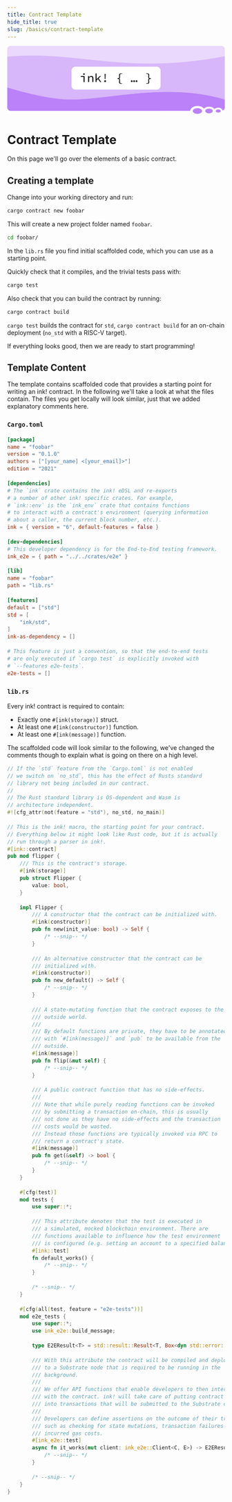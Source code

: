 ```yaml
---
title: Contract Template
hide_title: true
slug: /basics/contract-template
---
```


![Macro Title Picture](/img/title/macro.svg)

# Contract Template

On this page we'll go over the elements of a basic contract.

## Creating a template

Change into your working directory and run:

```bash
cargo contract new foobar
```

This will create a new project folder named `foobar`.

```bash
cd foobar/
```

In the `lib.rs` file you find initial scaffolded code, which you can use as a starting point.

Quickly check that it compiles, and the trivial tests pass with:

```bash
cargo test
```

Also check that you can build the contract by running:

```bash
cargo contract build
```

`cargo test` builds the contract for `std`, `cargo contract build` for an 
on-chain deployment (`no_std` with a RISC-V target).

If everything looks good, then we are ready to start programming!

## Template Content

The template contains scaffolded code that provides a starting point
for writing an ink! contract. In the following we'll take a look
at what the files contain.
The files you get locally will look similar, just that we added
explanatory comments here.

### `Cargo.toml`

```toml
[package]
name = "foobar"
version = "0.1.0"
authors = ["[your_name] <[your_email]>"]
edition = "2021"

[dependencies]
# The `ink` crate contains the ink! eDSL and re-exports
# a number of other ink! specific crates. For example,
# `ink::env` is the `ink_env` crate that contains functions
# to interact with a contract's environment (querying information
# about a caller, the current block number, etc.).
ink = { version = "6", default-features = false }

[dev-dependencies]
# This developer dependency is for the End-to-End testing framework.
ink_e2e = { path = "../../crates/e2e" }

[lib]
name = "foobar"
path = "lib.rs"

[features]
default = ["std"]
std = [
    "ink/std",
]
ink-as-dependency = []

# This feature is just a convention, so that the end-to-end tests
# are only executed if `cargo test` is explicitly invoked with
# `--features e2e-tests`.
e2e-tests = []
```

### `lib.rs`

Every ink! contract is required to contain:

* Exactly one `#[ink(storage)]` struct.
* At least one `#[ink(constructor)]` function.
* At least one `#[ink(message)]` function.

The scaffolded code will look similar to the following, we've
changed the comments though to explain what is going on there
on a high level.

```rust
// If the `std` feature from the `Cargo.toml` is not enabled
// we switch on `no_std`, this has the effect of Rusts standard
// library not being included in our contract.
//
// The Rust standard library is OS-dependent and Wasm is
// architecture independent.
#![cfg_attr(not(feature = "std"), no_std, no_main)]

// This is the ink! macro, the starting point for your contract.
// Everything below it might look like Rust code, but it is actually
// run through a parser in ink!.
#[ink::contract]
pub mod flipper {
    /// This is the contract's storage.
    #[ink(storage)]
    pub struct Flipper {
        value: bool,
    }

    impl Flipper {
        /// A constructor that the contract can be initialized with.
        #[ink(constructor)]
        pub fn new(init_value: bool) -> Self {
            /* --snip-- */
        }

        /// An alternative constructor that the contract can be
        /// initialized with.
        #[ink(constructor)]
        pub fn new_default() -> Self {
            /* --snip-- */
        }

        /// A state-mutating function that the contract exposes to the
        /// outside world.
        ///
        /// By default functions are private, they have to be annotated
        /// with `#[ink(message)]` and `pub` to be available from the
        /// outside.
        #[ink(message)]
        pub fn flip(&mut self) {
            /* --snip-- */
        }

        /// A public contract function that has no side-effects.
        ///
        /// Note that while purely reading functions can be invoked
        /// by submitting a transaction on-chain, this is usually
        /// not done as they have no side-effects and the transaction
        /// costs would be wasted.
        /// Instead those functions are typically invoked via RPC to
        /// return a contract's state.
        #[ink(message)]
        pub fn get(&self) -> bool {
            /* --snip-- */
        }
    }

    #[cfg(test)]
    mod tests {
        use super::*;

        /// This attribute denotes that the test is executed in
        /// a simulated, mocked blockchain environment. There are
        /// functions available to influence how the test environment
        /// is configured (e.g. setting an account to a specified balance).
        #[ink::test]
        fn default_works() {
            /* --snip-- */
        }

        /* --snip-- */
    }

    #[cfg(all(test, feature = "e2e-tests"))]
    mod e2e_tests {
        use super::*;
        use ink_e2e::build_message;

        type E2EResult<T> = std::result::Result<T, Box<dyn std::error::Error>>;

        /// With this attribute the contract will be compiled and deployed
        /// to a Substrate node that is required to be running in the
        /// background.
        ///
        /// We offer API functions that enable developers to then interact
        /// with the contract. ink! will take care of putting contract calls
        /// into transactions that will be submitted to the Substrate chain.
        ///
        /// Developers can define assertions on the outcome of their transactions,
        /// such as checking for state mutations, transaction failures or
        /// incurred gas costs.
        #[ink_e2e::test]
        async fn it_works(mut client: ink_e2e::Client<C, E>) -> E2EResult<()> {
            /* --snip-- */
        }

        /* --snip-- */
    }
}
```
